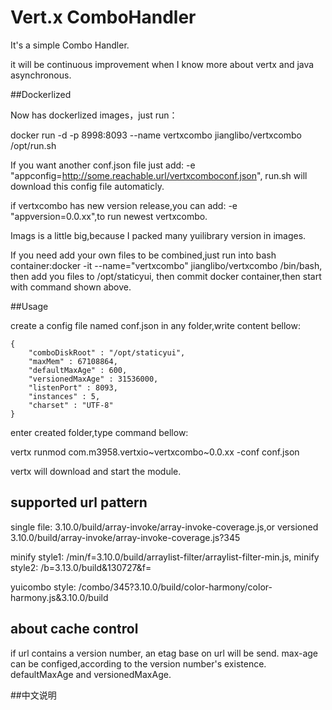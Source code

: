 # Vert.x ComboHandler

It's a simple Combo Handler.

it will be continuous improvement when I know more about vertx and java asynchronous.

##Dockerlized

Now has dockerlized images，just run：

docker run -d -p 8998:8093 --name vertxcombo jianglibo/vertxcombo /opt/run.sh

If you want another conf.json file just add: -e "appconfig=http://some.reachable.url/vertxcomboconf.json", run.sh will download this config file automaticly.

if vertxcombo has new version release,you can add: -e "appversion=0.0.xx",to run newest vertxcombo.

Imags is a little big,because I packed many yuilibrary version in images.

If you need add your own files to be combined,just run into bash container:docker -it --name="vertxcombo" jianglibo/vertxcombo /bin/bash, then add you files to /opt/staticyui, then commit docker container,then start with command shown above.


##Usage

create a config file named conf.json in any folder,write content bellow:

	{
	    "comboDiskRoot" : "/opt/staticyui",
	    "maxMem" : 67108864,
	    "defaultMaxAge" : 600,
	    "versionedMaxAge" : 31536000,
	    "listenPort" : 8093,
	    "instances" : 5,
	    "charset" : "UTF-8"
	}

enter created folder,type command bellow:

vertx runmod com.m3958.vertxio~vertxcombo~0.0.xx -conf conf.json

vertx will download and start the module.

## supported url pattern

single file: 3.10.0/build/array-invoke/array-invoke-coverage.js,or versioned 3.10.0/build/array-invoke/array-invoke-coverage.js?345

minify style1: /min/f=3.10.0/build/arraylist-filter/arraylist-filter-min.js,
minify style2: /b=3.13.0/build&130727&f=

yuicombo style: /combo/345?3.10.0/build/color-harmony/color-harmony.js&3.10.0/build

## about cache control

if url contains a version number, an etag base on url will be send. max-age can be configed,according to the version number's existence. defaultMaxAge and versionedMaxAge. 


##中文说明

